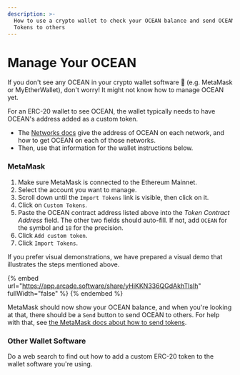 ```yaml
---
description: >-
  How to use a crypto wallet to check your OCEAN balance and send OCEAN
  Tokens to others
---
```


# Manage Your OCEAN

If you don't see any OCEAN in your crypto wallet software 🔎 (e.g. MetaMask or MyEtherWallet), don't worry! It might not know how to manage OCEAN yet.

For an ERC-20 wallet to see OCEAN, the wallet typically needs to have OCEAN's address added as a custom token.
- The [Networks docs](../discover/networks/README.md) give the address of OCEAN on each network, and how to get OCEAN on each of those networks.
- Then, use that information for the wallet instructions below.


### MetaMask

1. Make sure MetaMask is connected to the Ethereum Mainnet.
2. Select the account you want to manage.
3. Scroll down until the `Import Tokens` link is visible, then click on it.
4. Click on `Custom Tokens`.
5. Paste the OCEAN contract address listed above into the _Token Contract Address_ field. The other two fields should auto-fill. If not, add `OCEAN` for the symbol and `18` for the precision.
6. Click `Add custom token`.
7. Click `Import Tokens`.

If you prefer visual demonstrations, we have prepared a visual demo that illustrates the steps mentioned above.

{% embed url="https://app.arcade.software/share/yHiKKN336QGdAkhTlsIh" fullWidth="false" %}
{% endembed %}

MetaMask should now show your OCEAN balance, and when you're looking at that, there should be a `Send` button to send OCEAN to others. For help with that, see [the MetaMask docs about how to send tokens](https://metamask.zendesk.com/hc/en-us/articles/360015488931-How-to-Send-Tokens).

### Other Wallet Software

Do a web search to find out how to add a custom ERC-20 token to the wallet software you're using.
